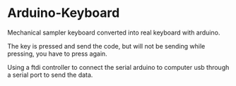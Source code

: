 # Arduino-Keyboard
Mechanical sampler keyboard converted into real keyboard with arduino.

The key is pressed and send the code, but will not be sending while pressing, you have to press again.

Using a ftdi controller to connect the serial arduino to computer usb through a serial port to send the data.
